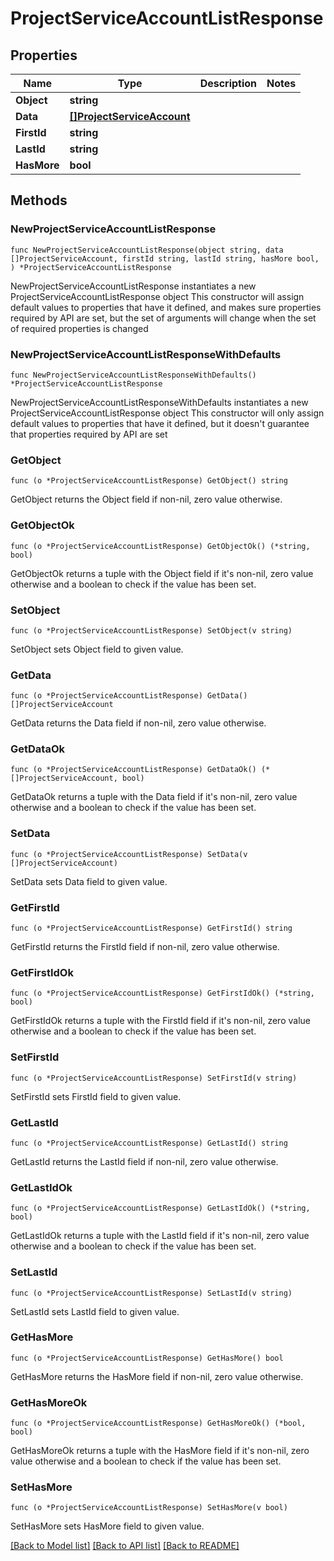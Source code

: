 # ProjectServiceAccountListResponse

## Properties

Name | Type | Description | Notes
------------ | ------------- | ------------- | -------------
**Object** | **string** |  | 
**Data** | [**[]ProjectServiceAccount**](ProjectServiceAccount.md) |  | 
**FirstId** | **string** |  | 
**LastId** | **string** |  | 
**HasMore** | **bool** |  | 

## Methods

### NewProjectServiceAccountListResponse

`func NewProjectServiceAccountListResponse(object string, data []ProjectServiceAccount, firstId string, lastId string, hasMore bool, ) *ProjectServiceAccountListResponse`

NewProjectServiceAccountListResponse instantiates a new ProjectServiceAccountListResponse object
This constructor will assign default values to properties that have it defined,
and makes sure properties required by API are set, but the set of arguments
will change when the set of required properties is changed

### NewProjectServiceAccountListResponseWithDefaults

`func NewProjectServiceAccountListResponseWithDefaults() *ProjectServiceAccountListResponse`

NewProjectServiceAccountListResponseWithDefaults instantiates a new ProjectServiceAccountListResponse object
This constructor will only assign default values to properties that have it defined,
but it doesn't guarantee that properties required by API are set

### GetObject

`func (o *ProjectServiceAccountListResponse) GetObject() string`

GetObject returns the Object field if non-nil, zero value otherwise.

### GetObjectOk

`func (o *ProjectServiceAccountListResponse) GetObjectOk() (*string, bool)`

GetObjectOk returns a tuple with the Object field if it's non-nil, zero value otherwise
and a boolean to check if the value has been set.

### SetObject

`func (o *ProjectServiceAccountListResponse) SetObject(v string)`

SetObject sets Object field to given value.


### GetData

`func (o *ProjectServiceAccountListResponse) GetData() []ProjectServiceAccount`

GetData returns the Data field if non-nil, zero value otherwise.

### GetDataOk

`func (o *ProjectServiceAccountListResponse) GetDataOk() (*[]ProjectServiceAccount, bool)`

GetDataOk returns a tuple with the Data field if it's non-nil, zero value otherwise
and a boolean to check if the value has been set.

### SetData

`func (o *ProjectServiceAccountListResponse) SetData(v []ProjectServiceAccount)`

SetData sets Data field to given value.


### GetFirstId

`func (o *ProjectServiceAccountListResponse) GetFirstId() string`

GetFirstId returns the FirstId field if non-nil, zero value otherwise.

### GetFirstIdOk

`func (o *ProjectServiceAccountListResponse) GetFirstIdOk() (*string, bool)`

GetFirstIdOk returns a tuple with the FirstId field if it's non-nil, zero value otherwise
and a boolean to check if the value has been set.

### SetFirstId

`func (o *ProjectServiceAccountListResponse) SetFirstId(v string)`

SetFirstId sets FirstId field to given value.


### GetLastId

`func (o *ProjectServiceAccountListResponse) GetLastId() string`

GetLastId returns the LastId field if non-nil, zero value otherwise.

### GetLastIdOk

`func (o *ProjectServiceAccountListResponse) GetLastIdOk() (*string, bool)`

GetLastIdOk returns a tuple with the LastId field if it's non-nil, zero value otherwise
and a boolean to check if the value has been set.

### SetLastId

`func (o *ProjectServiceAccountListResponse) SetLastId(v string)`

SetLastId sets LastId field to given value.


### GetHasMore

`func (o *ProjectServiceAccountListResponse) GetHasMore() bool`

GetHasMore returns the HasMore field if non-nil, zero value otherwise.

### GetHasMoreOk

`func (o *ProjectServiceAccountListResponse) GetHasMoreOk() (*bool, bool)`

GetHasMoreOk returns a tuple with the HasMore field if it's non-nil, zero value otherwise
and a boolean to check if the value has been set.

### SetHasMore

`func (o *ProjectServiceAccountListResponse) SetHasMore(v bool)`

SetHasMore sets HasMore field to given value.



[[Back to Model list]](../README.md#documentation-for-models) [[Back to API list]](../README.md#documentation-for-api-endpoints) [[Back to README]](../README.md)


